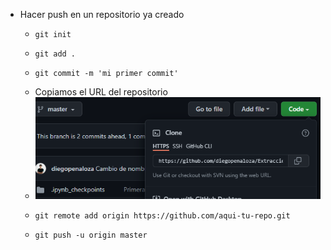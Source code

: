 - Hacer push en un repositorio ya creado
	- ```git
	  git init
	  ```
	- ```git
	  git add .
	  ```
	- ```git
	  git commit -m 'mi primer commit'
	  ```
	- Copiamos el URL del repositorio
	- ![image.png](../assets/image_1641219709894_0.png)
	- ```git
	  git remote add origin https://github.com/aqui-tu-repo.git
	  ```
	- ```git
	  git push -u origin master
	  ```